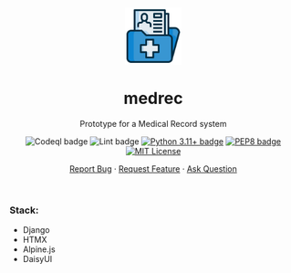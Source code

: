 <div align="center">
    <img height=100 src="medrec.png" alt="medrec icon">
    <h1>medrec</h1>
    <p>Prototype for a Medical Record system</p>
    <p>
        <img src="https://github.com/seyLu/medrec/actions/workflows/codeql.yaml/badge.svg" alt="Codeql badge">
        <img src="https://github.com/seyLu/medrec/actions/workflows/lint.yaml/badge.svg" alt="Lint badge">
        <a href="https://www.python.org/"><img src="https://img.shields.io/badge/python-3.11+-blue" alt="Python 3.11+ badge"></a>
        <a href="https://peps.python.org/pep-0008/"><img src="https://img.shields.io/badge/code%20style-pep8-orange.svg" alt="PEP8 badge"></a>
        <a href="https://github.com/seyLu/medrec/blob/main/LICENSE"><img src="https://img.shields.io/github/license/seyLu/medrec.svg" alt="MIT License"></a>
    </p>
    <p>
        <a href="https://github.com/seyLu/medrec/issues/new">Report Bug</a>
        ·
        <a href="https://github.com/seyLu/medrec/issues/new">Request Feature</a>
        ·
        <a href="https://github.com/seyLu/medrec/discussions">Ask Question</a>
    </p>
</div>

<br>

### Stack:

- Django
- HTMX
- Alpine.js
- DaisyUI
